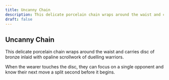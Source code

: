```yaml
---
title: Uncanny Chain
description: This delicate porcelain chain wraps around the waist and carries disc of bronze inlaid with opaline scrollwork of duelling warriors....
draft: false
---
```


## Uncanny Chain

This delicate porcelain chain wraps around the waist and carries disc of bronze inlaid with opaline scrollwork of duelling warriors.

When the wearer touches the disc, they can focus on a single opponent and know their next move a split second before it begins.
